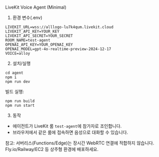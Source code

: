 LiveKit Voice Agent (Minimal)

1) 환경 변수(.env)

```
LIVEKIT_URL=wss://alllogo-lu7k4qum.livekit.cloud
LIVEKIT_API_KEY=YOUR_KEY
LIVEKIT_API_SECRET=YOUR_SECRET
ROOM_NAME=test-agent
OPENAI_API_KEY=YOUR_OPENAI_KEY
OPENAI_MODEL=gpt-4o-realtime-preview-2024-12-17
VOICE=alloy
```

2) 설치/실행

```
cd agent
npm i
npm run dev
```

빌드 실행:

```
npm run build
npm run start
```

3) 동작
- 에이전트가 LiveKit 룸 `test-agent`에 참가자로 조인합니다.
- 브라우저에서 같은 룸에 접속하면 음성으로 대화할 수 있습니다.

참고: 서버리스(Functions/Edge)는 장시간 WebRTC 연결에 적합하지 않습니다. Fly.io/Railway/EC2 등 상주형 환경에 배포하세요.


